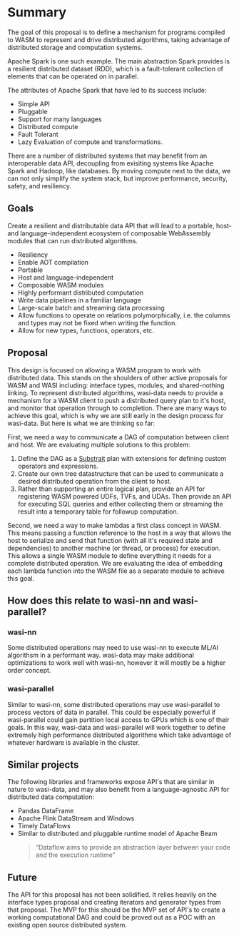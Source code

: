 # Summary

The goal of this proposal is to define a mechanism for programs compiled to WASM to represent and drive distributed algorithms, taking advantage of distributed storage and computation systems.

Apache Spark is one such example. The main abstraction Spark provides is a resilient distributed dataset (RDD), which is a fault-tolerant collection of elements that can be operated on in parallel.

The attributes of Apache Spark that have led to its success include:

- Simple API
- Pluggable
- Support for many languages
- Distributed compute
- Fault Tolerant
- Lazy Evaluation of compute and transformations.

There are a number of distributed systems that may benefit from an interoperable data API, decoupling from exisiting systems like Apache Spark and Hadoop, like databases. By moving compute next to the data, we can not only simplify the system stack, but improve performance, security, safety, and resiliency.

## Goals

Create a resilient and distributable data API that will lead to a portable, host- and language-independent ecosystem of composable WebAssembly modules that can run distributed algorithms.

- Resiliency
- Enable AOT compilation
- Portable
- Host and language-independent
- Composable WASM modules
- Highly performant distributed computation
- Write data pipelines in a familiar language
- Large-scale batch and streaming data processing
- Allow functions to operate on relations polymorphically, i.e. the columns and types may not be fixed when writing the function.
- Allow for new types, functions, operators, etc.

## Proposal

This design is focused on allowing a WASM program to work with distributed data. This stands on the shoulders of other active proposals for WASM and WASI including: interface types, modules, and shared-nothing linking. To represent distributed algorithms, wasi-data needs to provide a mechanism for a WASM client to push a distributed query plan to it's host, and monitor that operation through to completion. There are many ways to achieve this goal, which is why we are still early in the design process for wasi-data. But here is what we are thinking so far:

First, we need a way to communicate a DAG of computation between client and host. We are evaluating multiple solutions to this problem:

1. Define the DAG as a [Substrait](https://substrait.io/) plan with extensions for defining custom operators and expressions.
2. Create our own tree datastructure that can be used to communicate a desired distributed operation from the client to host.
3. Rather than supporting an entire logical plan, provide an API for registering WASM powered UDFs, TVFs, and UDAs. Then provide an API for executing SQL queries and either collecting them or streaming the result into a temporary table for followup computation.

Second, we need a way to make lambdas a first class concept in WASM. This means passing a function reference to the host in a way that allows the host to serialize and send that function (with all it's required state and dependencies) to another machine (or thread, or process) for execution. This allows a single WASM module to define everything it needs for a complete distributed operation. We are evaluating the idea of embedding each lambda function into the WASM file as a separate module to achieve this goal.

## How does this relate to wasi-nn and wasi-parallel?

### wasi-nn

Some distributed operations may need to use wasi-nn to execute ML/AI algorithsm in a performant way. wasi-data may make additional optimizations to work well with wasi-nn, however it will mostly be a higher order concept.

### wasi-parallel

Similar to wasi-nn, some distributed operations may use wasi-parallel to process vectors of data in parallel. This could be especially powerful if wasi-parallel could gain partition local access to GPUs which is one of their goals. In this way, wasi-data and wasi-parallel will work together to define extremely high performance distributed algorithms which take advantage of whatever hardware is available in the cluster.

## Similar projects

The following libraries and frameworks expose API's that are similar in nature to wasi-data, and may also benefit from a language-agnostic API for distributed data computation:

- Pandas DataFrame
- Apache Flink DataStream and Windows
- Timely DataFlows
- Similar to distributed and pluggable runtime model of Apache Beam
  > “Dataflow aims to provide an abstraction layer between your code and the execution runtime”

## Future

The API for this proposal has not been solidified. It relies heavily on the interface types proposal and creating
iterators and generator types from that proposal. The MVP for this should be the MVP set of API's to create a
working computational DAG and could be proved out as a POC with an existing open source distributed system.
